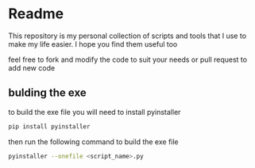 # Readme

This repository is my personal collection of scripts and tools that I use to make my life easier. I hope you find them useful too

feel free to fork and modify the code to suit your needs or pull request to add new code

## bulding the exe

to build the exe file you will need to install pyinstaller

```bash
pip install pyinstaller
```

then run the following command to build the exe file

```bash
pyinstaller --onefile <script_name>.py
```
